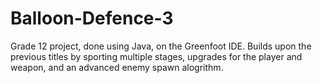 # Balloon-Defence-3
Grade 12 project, done using Java, on the Greenfoot IDE. Builds upon the previous titles by sporting multiple stages, upgrades for the player and weapon, and an advanced enemy spawn alogrithm.
